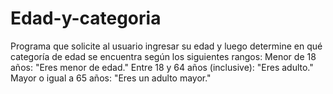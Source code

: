 # Edad-y-categoria
Programa que solicite al usuario ingresar su edad y luego determine en qué categoría de edad se encuentra según los siguientes rangos:  Menor de 18 años: "Eres menor de edad." Entre 18 y 64 años (inclusive): "Eres adulto." Mayor o igual a 65 años: "Eres un adulto mayor."
